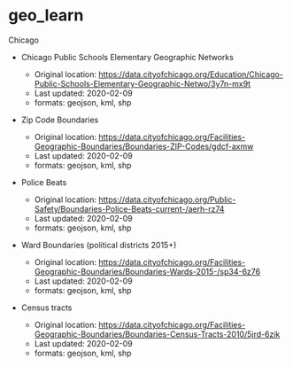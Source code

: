 # geo_learn



Chicago 
  - Chicago Public Schools Elementary Geographic Networks
    - Original location: https://data.cityofchicago.org/Education/Chicago-Public-Schools-Elementary-Geographic-Netwo/3y7n-mx9t
    - Last updated: 2020-02-09
    - formats: geojson, kml, shp
    
  - Zip Code Boundaries
    - Original location: https://data.cityofchicago.org/Facilities-Geographic-Boundaries/Boundaries-ZIP-Codes/gdcf-axmw
    - Last updated: 2020-02-09
    - formats: geojson, kml, shp
   
  - Police Beats 
    - Original location: https://data.cityofchicago.org/Public-Safety/Boundaries-Police-Beats-current-/aerh-rz74
    - Last updated: 2020-02-09
    - formats: geojson, kml, shp
    
  - Ward Boundaries (political districts 2015+)
    - Original location: https://data.cityofchicago.org/Facilities-Geographic-Boundaries/Boundaries-Wards-2015-/sp34-6z76
    - Last updated: 2020-02-09
    - formats: geojson, kml, shp
    
  - Census tracts
    - Original location: https://data.cityofchicago.org/Facilities-Geographic-Boundaries/Boundaries-Census-Tracts-2010/5jrd-6zik
    - Last updated: 2020-02-09
    - formats: geojson, kml, shp
    
    
